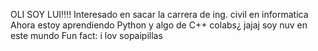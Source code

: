 OLI SOY LUI!!!!
Interesado en sacar la carrera de ing. civil en informatica
Ahora estoy aprendiendo Python y algo de C++
colabs¿ jajaj soy nuv en este mundo
Fun fact: i lov sopaipillas

<!---
luuiii1/luuiii1 is a ✨ special ✨ repository because its `README.md` (this file) appears on your GitHub profile.
You can click the Preview link to take a look at your changes.
--->
